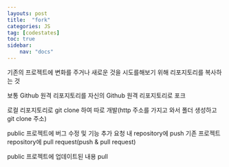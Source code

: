 ```yaml
---
layouts: post
title:  "fork"
categories: JS
tag: [codestates]
toc: true
sidebar:
    nav: "docs"
---
```



기존의 프로젝트에 변화를 주거나 새로운 것을 시도를해보기 위해 리포지토리를 복사하는 것

보통 Github 원격 리포지토리를 자신의 Github 원격 리포지토리로 포크

로컬 리포지토리로 git clone 하여 따로 개발(http 주소를 가지고 와서 폴더 생성하고 git clone 주소)

public 프로젝트에 버그 수정 및 기능 추가 요청 
내 repository에 push 기존 프로젝트 repository에 pull request(push & pull request)

public 프로젝트에 업데이트된 내용 pull

